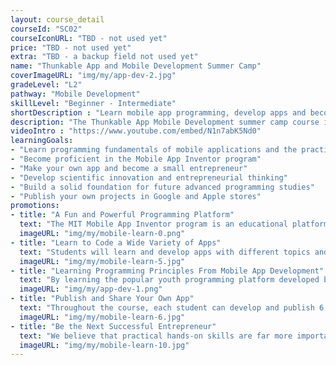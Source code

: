 ```yaml
---
layout: course_detail
courseId: "SC02"
courseIconURL: "TBD - not used yet"
price: "TBD - not used yet"
extra: "TBD - a backup field not used yet"
name: "Thunkable App and Mobile Development Summer Camp"
coverImageURL: "img/my/app-dev-2.jpg"
gradeLevel: "L2"
pathway: "Mobile Development"
skillLevel: "Beginner - Intermediate"
shortDescription : "Learn mobile app programming, develop apps and become a small entrepreneur!"
description: "The Thunkable App Mobile Development summer camp course introduces students to the world of mobile application development. Making mobile apps has never been easier thanks to Thunkable's visual and block-based programming language. Quickly design your own mobile application and publish it for others to download and engage with."
videoIntro : "https://www.youtube.com/embed/N1n7abK5Nd0"
learningGoals:
- "Learn programming fundamentals of mobile applications and the practice of Computer Science"
- "Become proficient in the Mobile App Inventor program"
- "Make your own app and become a small entrepreneur"
- "Develop scientific innovation and entrepreneurial thinking"
- "Build a solid foundation for future advanced programming studies"
- "Publish your own projects in Google and Apple stores"
promotions:
- title: "A Fun and Powerful Programming Platform"
  text: "The MIT Mobile App Inventor program is an educational platform developed by MIT for students to learn computer programming. It converts the complex code required to program a mobile app into block programming, allowing students to quickly develop powerful apps of their own."
  imageURL: "img/my/mobile-learn-0.png"
- title: "Learn to Code a Wide Variety of Apps"
  text: "Students will learn and develop apps with different topics and contents: mobile user interface, app interaction and animation, mobile internet programming, mobile server communication, WeChat programs, mobile sensor application, mobile game development, and more."
  imageURL: "img/my/mobile-learn-5.jpg"
- title: "Learning Programming Principles From Mobile App Development"
  text: "By learning the popular youth programming platform developed by MIT, studying programming becomes more fun. At the same time, students get very direct exposure and understanding of the core concepts used in computer programming, providing a solid foundation for the next step of learning real programming."
  imageURL: "img/my/app-dev-1.png"
- title: "Publish and Share Your Own App"
  text: "Throughout the course, each student can develop and publish 6 to 8 different apps. Just like a professional app programmer and entrepreneur, you will publish your app to Google's App Store and let people around the world download your app through their smartphones."
  imageURL: "img/my/mobile-learn-6.jpg"
- title: "Be the Next Successful Entrepreneur"
  text: "We believe that practical hands-on skills are far more important than theoretical knowledge. Every class is set up to provide students with the ability to solve specific real-world problems through programming. At the same time, we will teach students about STEM entrepreneurship so that they learn how to take an idea and turn it into reality through hard work."
  imageURL: "img/my/mobile-learn-10.jpg"
---
```

